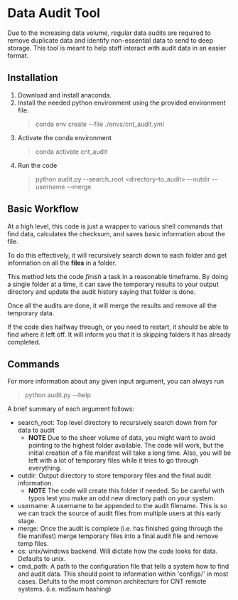 # Data Audit Tool

Due to the increasing data volume, regular data audits are required to remove duplicate data and identify non-essential data to send to deep storage. This tool is meant to help staff interact with audit data in an easier format.

## Installation

1. Download and install anaconda.
2. Install the needed python environment using the provided environment file.
    > conda env create --file ./envs/cnt_audit.yml 
3. Activate the conda environment
    > conda activate cnt_audit
4. Run the code
    > python audit.py --search_root <directory-to_audit> --outdir <directory-to-store-audit-files> --username <username> --merge

## Basic Workflow

At a high level, this code is just a wrapper to various shell commands that find data, calculates the checksum, and saves basic information about the file.

To do this effectively, it will recursively search down to each folder and get information on all the **files** in a folder.

This method lets the code *finish* a task in a reasonable timeframe. By doing a single folder at a time, it can save the temporary results to your output directory and update the audit history saying that folder is done.

Once all the audits are done, it will merge the results and remove all the temporary data.

If the code dies halfway through, or you need to restart, it should be able to find where it left off. It will inform you that it is skipping folders it has already completed.

## Commands

For more information about any given input argument, you can always run
> python audit.py --help

A brief summary of each argument follows:
- search_root: Top level directory to recursively search down from for data to audit
    - **NOTE** Due to the sheer volume of data, you might want to avoid pointing to the highest folder available. The code will work, but the initial creation of a file manifest will take a long time. Also, you will be left with a lot of temporary files while it tries to go through everything.
- outdir: Output directory to store temporary files and the final audit information.
    - **NOTE** The code will create this folder if needed. So be careful with typos lest you make an odd new directory path on your system.
- username: A username to be appended to the audit filename. This is so we can track the source of audit files from multiple users at this early stage.
- merge: Once the audit is complete (i.e. has finished going through the file manifest) merge temporary files into a final audit file and remove temp files.
- os: unix/windows backend. Will dictate how the code looks for data. Defaults to unix. 
- cmd_path: A path to the configuration file that tells a system how to find and audit data. This should point to information within 'configs/' in most cases. Defults to the most common architecture for CNT remote systems. (i.e. md5sum hashing)
